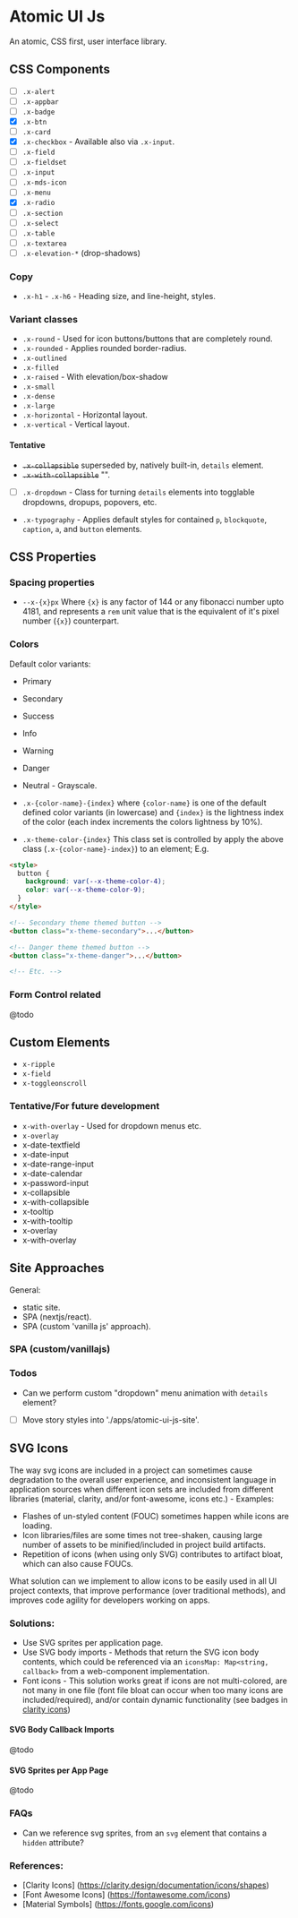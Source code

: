 # Atomic UI Js

An atomic, CSS first, user interface library.

## CSS Components

- [ ] `.x-alert`
- [ ] `.x-appbar`
- [ ] `.x-badge`
- [x] `.x-btn`
- [ ] `.x-card`
- [x] `.x-checkbox` - Available also via `.x-input`.
- [ ] `.x-field`
- [ ] `.x-fieldset`
- [ ] `.x-input`
- [ ] `.x-mds-icon`
- [ ] `.x-menu`
- [x] `.x-radio`
- [ ] `.x-section`
- [ ] `.x-select`
- [ ] `.x-table`
- [ ] `.x-textarea`
- [ ] `.x-elevation-*` (drop-shadows)

### Copy

- `.x-h1` - `.x-h6` - Heading size, and line-height, styles.

### Variant classes

- `.x-round` - Used for icon buttons/buttons that are completely round.
- `.x-rounded` - Applies rounded border-radius.
- `.x-outlined`
- `.x-filled`
- `.x-raised` - With elevation/box-shadow
- `.x-small`
- `.x-dense`
- `.x-large`
- `.x-horizontal` - Horizontal layout.
- `.x-vertical` - Vertical layout.

#### Tentative

- ~~`.x-collapsible`~~ superseded by, natively built-in, `details` element.
- ~~`.x-with-collapsible`~~ "".
- [ ] `.x-dropdown` - Class for turning `details` elements into togglable dropdowns, dropups, popovers, etc.
- `.x-typography` - Applies default styles for contained `p`, `blockquote`, `caption`, `a`, and `button` elements.

## CSS Properties

### Spacing properties

- `--x-{x}px` Where `{x}` is any factor of 144 or any fibonacci number upto 4181, and represents a `rem` unit value that is the equivalent of it's pixel number (`{x}`) counterpart.

### Colors

Default color variants:

- Primary
- Secondary
- Success
- Info
- Warning
- Danger
- Neutral - Grayscale.

- `.x-{color-name}-{index}` where `{color-name}` is one of the default defined color variants (in lowercase) and `{index}` is the lightness index of the color (each index increments the colors lightness by 10%). 

- `.x-theme-color-{index}` This class set is controlled by apply the above class (`.x-{color-name}-index}`) to an element;  E.g.
```html
<style>
  button {
    background: var(--x-theme-color-4);
    color: var(--x-theme-color-9);
  }
</style>

<!-- Secondary theme themed button -->
<button class="x-theme-secondary">...</button>

<!-- Danger theme themed button -->
<button class="x-theme-danger">...</button>

<!-- Etc. -->
```

### Form Control related

@todo

## Custom Elements

- `x-ripple`
- `x-field`
- `x-toggleonscroll`

### Tentative/For future development

- `x-with-overlay` - Used for dropdown menus etc.
- `x-overlay`
- x-date-textfield
- x-date-input
- x-date-range-input
- x-date-calendar
- x-password-input
- x-collapsible
- x-with-collapsible
- x-tooltip
- x-with-tooltip
- x-overlay
- x-with-overlay

## Site Approaches

General:

- static site.
- SPA (nextjs/react).
- SPA (custom 'vanilla js' approach).

### SPA (custom/vanillajs)

### Todos

- Can we perform custom "dropdown" menu animation with `details` element?
- [ ] Move story styles into './apps/atomic-ui-js-site'.

## SVG Icons

The way svg icons are included in a project can sometimes cause degradation to the overall user experience, and inconsistent language in application sources when different icon sets are included from different libraries (material, clarity, and/or font-awesome, icons etc.) - Examples:

- Flashes of un-styled content (FOUC) sometimes happen while icons are loading.
- Icon libraries/files are some times not tree-shaken, causing large number of assets to be minified/included in project build artifacts.
- Repetition of icons (when using only SVG) contributes to artifact bloat, which can also cause FOUCs.

What solution can we implement to allow icons to be easily used in all UI project contexts, that improve performance (over traditional methods), and improves code agility for developers working on apps.

### Solutions:

- Use SVG sprites per application page.
- Use SVG body imports - Methods that return the SVG icon body contents, which could be referenced via an `iconsMap: Map<string, callback>` from a web-component implementation.
- Font icons - This solution works great if icons are not multi-colored, are not many in one file (font file bloat can occur when too many icons are included/required), and/or contain dynamic functionality (see badges in [clarity icons](https://clarity.design/documentation/icons)) 

#### SVG Body Callback Imports

@todo

#### SVG Sprites per App Page

@todo

### FAQs

- Can we reference svg sprites, from an `svg` element that contains a `hidden` attribute?  

### References:

- [Clarity Icons] (https://clarity.design/documentation/icons/shapes)
- [Font Awesome Icons] (https://fontawesome.com/icons)
- [Material Symbols] (https://fonts.google.com/icons)
